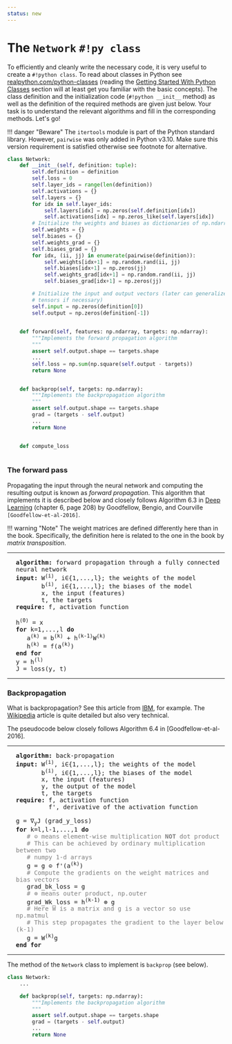 ```yaml
---
status: new
---
```


# The `Network` `#!py class`

To efficiently and cleanly write the necessary code, it is very useful to create a `#!python class`. To read about classes in Python see [realpython.com/python-classes](https://realpython.com/python-classes/) (reading the [Getting Started With Python Classes](https://realpython.com/python-classes/#getting-started-with-python-classes) section will at least get you familiar with the basic concepts).
The class definition and the initialization code (`#!python __init__` method) as well as the definition of the required methods are given just below. Your task is to understand the relevant algorithms and fill in the corresponding methods. Let's go!

!!! danger "Beware"
    The `itertools` module is part of the Python standard library. However, `pairwise` was only added in Python v3.10. Make sure this version requirement is satisfied otherwise see footnote for alternative.

```py hl_lines="28-34 37-41" linenums="1"
class Network:
    def __init__(self, definition: tuple):
        self.definition = definition
        self.loss = 0
        self.layer_ids = range(len(definition))
        self.activations = {}
        self.layers = {}
        for idx in self.layer_ids:
            self.layers[idx] = np.zeros(self.definition[idx])
            self.activations[idx] = np.zeros_like(self.layers[idx])
        # Initialize the weights and biases as dictionaries of np.ndarray
        self.weights = {}
        self.biases = {}
        self.weights_grad = {}
        self.biases_grad = {}
        for idx, (ii, jj) in enumerate(pairwise(definition)):
            self.weights[idx+1] = np.random.rand(ii, jj)
            self.biases[idx+1] = np.zeros(jj)
            self.weights_grad[idx+1] = np.random.rand(ii, jj)
            self.biases_grad[idx+1] = np.zeros(jj)

        # Initialize the input and output vectors (later can generalize to
        # tensors if necessary)
        self.input = np.zeros(definition[0])
        self.output = np.zeros(definition[-1])
        

    def forward(self, features: np.ndarray, targets: np.ndarray):
        """Implements the forward propagation algorithm
        """
        assert self.output.shape == targets.shape
        ...
        self.loss = np.sum(np.square(self.output - targets))
        return None


    def backprop(self, targets: np.ndarray):
        """Implements the backpropagation algorithm
        """ 
        assert self.output.shape == targets.shape
        grad = (targets - self.output)
        ...
        return None


    def compute_loss
        
```

### The forward pass

Propagating the input through the neural network and computing the resulting output is known as _forward propagation_. This algorithm that implements it is described below and closely follows Algorithm 6.3 in [Deep Learning](https://www.deeplearningbook.org/) (chapter 6, page 208) by Goodfellow, Bengio, and Courville `[Goodfellow-et-al-2016]`.

!!! warning "Note"
    The weight matrices are defined differently here than in the book. Specifically, the definition here is related to the one in the book by _matrix transposition_.


----
<pre style="white-space:pre-wrap;padding-left:20px">
<b>algorithm:</b> forward propagation through a fully connected neural network
<b>input:</b> W<sup>(i)</sup>, i∈{1,...,l}; the weights of the model
       b<sup>(i)</sup>, i∈{1,...,l}; the biases of the model
       x, the input (features)
       t, the targets
<b>require:</b> f, activation function

h<sup>(0)</sup> = x
<b>for</b> k=1,...,l <b>do</b>
   a<sup>(k)</sup> = b<sup>(k)</sup> + h<sup>(k-1)</sup>W<sup>(k)</sup>
   h<sup>(k)</sup> = f(a<sup>(k)</sup>)
<b>end for</b>
y = h<sup>(l)</sup>
J = loss(y, t)
</pre>
----

### Backpropagation

What is backpropagation? See this article from [IBM](https://www.ibm.com/think/topics/backpropagation), for example. The [Wikipedia](https://en.wikipedia.org/wiki/Backpropagation) article is quite detailed but also very technical.

The pseudocode below closely follows Algorithm 6.4 in [Goodfellow-et-al-2016].

----
<pre style="white-space:pre-wrap;padding-left:20px">
<b>algorithm:</b> back-propagation
<b>input:</b> W<sup>(i)</sup>, i∈{1,...,l}; the weights of the model
       b<sup>(i)</sup>, i∈{1,...,l}; the biases of the model
       x, the input (features)
       y, the output of the model
       t, the targets
<b>require:</b> f, activation function
         f', derivative of the activation function

g = ∇<sub>y</sub>J (grad_y_loss)
<b>for</b> k=l,l-1,...,1 <b>do</b>
   <span style="color:gray"># ⊙ means element-wise multiplication <b>NOT</b> dot product
   # This can be achieved by ordinary multiplication between two
   # numpy 1-d arrays</span>
   g = g ⊙ f'(a<sup>(k)</sup>)
   <span style="color:gray"># Compute the gradients on the weight matrices and bias vectors</span>
   grad_bk_loss = g
   <span style="color:gray"># ⊗ means outer product, np.outer</span>
   grad_Wk_loss = h<sup>(k-1)</sup> ⊗ g
   <span style="color:gray"># Here W is a matrix and g is a vector so use np.matmul
   # This step propagates the gradient to the layer below (k-1)</span>
   g = W<sup>(k)</sup>g
<b>end for</b>
</pre>
----

The method of the `Network` class to implement is `backprop` (see below).
```py
class Network:
    ...

    def backprop(self, targets: np.ndarray):
        """Implements the backpropagation algorithm
        """ 
        assert self.output.shape == targets.shape
        grad = (targets - self.output)
        ...
        return None
```
